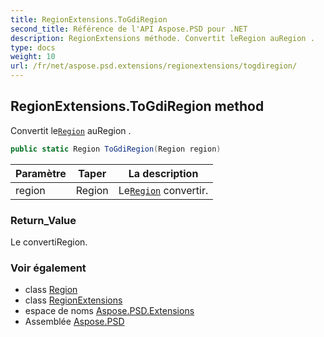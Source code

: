 ```yaml
---
title: RegionExtensions.ToGdiRegion
second_title: Référence de l'API Aspose.PSD pour .NET
description: RegionExtensions méthode. Convertit leRegion auRegion .
type: docs
weight: 10
url: /fr/net/aspose.psd.extensions/regionextensions/togdiregion/
---
```

## RegionExtensions.ToGdiRegion method

Convertit le[`Region`](../../../aspose.psd/region/) auRegion .

```csharp
public static Region ToGdiRegion(Region region)
```

| Paramètre | Taper | La description |
| --- | --- | --- |
| region | Region | Le[`Region`](../../../aspose.psd/region/) convertir. |

### Return_Value

Le convertiRegion.

### Voir également

* class [Region](../../../aspose.psd/region/)
* class [RegionExtensions](../)
* espace de noms [Aspose.PSD.Extensions](../../regionextensions/)
* Assemblée [Aspose.PSD](../../../)


